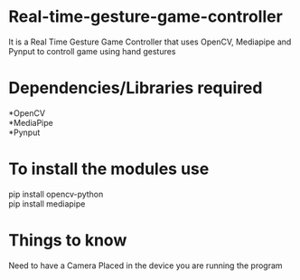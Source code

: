 # Real-time-gesture-game-controller
It is a Real Time Gesture Game Controller that uses OpenCV, Mediapipe and Pynput to controll game using hand gestures

# Dependencies/Libraries required
*OpenCV<br>
*MediaPipe<br>
*Pynput<br>

# To install the modules use
pip install opencv-python <br>
pip install mediapipe<br>

# Things to know<br>
Need to have a Camera Placed in the device you are running the program<br>
